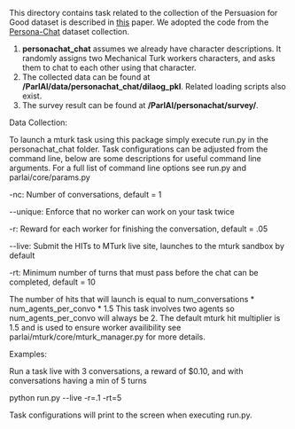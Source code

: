 This directory contains task related to the collection of the
Persuasion for Good dataset is described in [this](https://arxiv.org/abs/1906.06725) paper.
We adopted the code from the [Persona-Chat](https://arxiv.org/pdf/1801.07243.pdf) dataset collection.

1. **personachat_chat** assumes we already have character descriptions. It randomly assigns
two Mechanical Turk workers characters, and asks them to chat to each other using that character.
2. The collected data can be found at **/ParlAI/data/personachat_chat/dilaog_pkl**. Related loading scripts also exist.
3. The survey result can be found at **/ParlAI/personachat/survey/**.

Data Collection:

To launch a mturk task using this package simply execute run.py in the personachat_chat folder. 
Task configurations can be adjusted from the command line, below are some descriptions for useful command line arguments.
For a full list of command line options see run.py and parlai/core/params.py

-nc:           Number of conversations, default = 1

--unique:      Enforce that no worker can work on your task twice

-r:            Reward for each worker for finishing the conversation, default = .05

--live:        Submit the HITs to MTurk live site, launches to the mturk sandbox by default

-rt:           Minimum number of turns that must pass before the chat can be completed, default = 10

The number of hits that will launch is equal to num_conversations * num_agents_per_convo * 1.5
This task involves two agents so num_agents_per_convo will always be 2. 
The default mturk hit multiplier is 1.5 and is used to ensure worker availibility see parlai/mturk/core/mturk_manager.py for more details.

Examples:

Run a task live with 3 conversations, a reward of $0.10, and with conversations having a min of 5 turns

python run.py --live -r=.1 -rt=5

Task configurations will print to the screen when executing run.py.